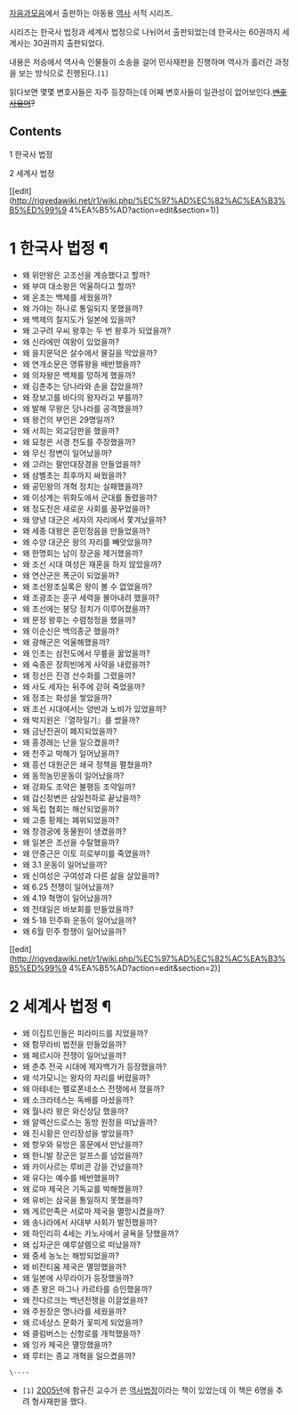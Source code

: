 [자음과모음](%EC%9E%90%EC%9D%8C%EA%B3%BC%EB%AA%A8%EC%9D%8C.md)에서 출판하는 아동용
[역사](%EC%97%AD%EC%82%AC.md) 서적 시리즈.

시리즈는 한국사 법정과 세계사 법정으로 나뉘어서 출판되었는데 한국사는 60권까지 세계사는 30권까지 출판되었다.

내용은 저승에서 역사속 인물들이 소송을 걸어 민사재판을 진행하며 역사가 흘러간 과정을 보는 방식으로 진행된다.`[1]`

읽다보면 몇몇 변호사들은 자주 등장하는데 어째 변호사들이 일관성이 없어보인다.<del>[변호사유머](%EB%B3%80%ED%98%B8%EC%82%AC%20%EC%9C%A0%EB%A8%B8.md)?</del>

## Contents

    

1 한국사 법정

2 세계사 법정

[[edit](http://rigvedawiki.net/r1/wiki.php/%EC%97%AD%EC%82%AC%EA%B3%B5%ED%99%9
4%EA%B5%AD?action=edit&section=1)]

# 1 한국사 법정 ¶

  * 왜 위만왕은 고조선을 계승했다고 할까?
  * 왜 부여 대소왕은 억울하다고 할까?
  * 왜 온조는 백제를 세웠을까?
  * 왜 가야는 하나로 통일되지 못했을까?
  * 왜 백제의 칠지도가 일본에 있을까?
  * 왜 고구려 우씨 왕후는 두 번 왕후가 되었을까?
  * 왜 신라에만 여왕이 있었을까?
  * 왜 을지문덕은 살수에서 물길을 막았을까?
  * 왜 연개소문은 영류왕을 배반했을까?
  * 왜 의자왕은 백제를 망하게 했을까?
  * 왜 김춘추는 당나라와 손을 잡았을까?
  * 왜 장보고를 바다의 왕자라고 부를까?
  * 왜 발해 무왕은 당나라를 공격했을까?
  * 왜 왕건의 부인은 29명일까?
  * 왜 서희는 외교담판을 했을까?
  * 왜 묘청은 서경 천도를 주장했을까?
  * 왜 무신 정변이 일어났을까?
  * 왜 고려는 팔만대장경을 만들었을까?
  * 왜 삼별초는 최후까지 싸웠을까?
  * 왜 공민왕의 개혁 정치는 실패했을까?
  * 왜 이성계는 위화도에서 군대를 돌렸을까?
  * 왜 정도전은 새로운 사회를 꿈꾸었을까?
  * 왜 양녕 대군은 세자의 자리에서 쫓겨났을까?
  * 왜 세종 대왕은 훈민정음을 만들었을까?
  * 왜 수양 대군은 왕의 자리를 빼앗았을까?
  * 왜 한명회는 남이 장군을 제거했을까?
  * 왜 조선 시대 여성은 재혼을 하지 않았을까?
  * 왜 연산군은 폭군이 되었을까?
  * 왜 조선왕조실록은 왕이 볼 수 없었을까?
  * 왜 조광조는 훈구 세력을 몰아내려 했을까?
  * 왜 조선에는 붕당 정치가 이루어졌을까?
  * 왜 문정 왕후는 수렴청정을 했을까?
  * 왜 이순신은 백의종군 했을까?
  * 왜 광해군은 억울해했을까?
  * 왜 인조는 삼전도에서 무릎을 꿇었을까?
  * 왜 숙종은 장희빈에게 사약을 내렸을까?
  * 왜 정선은 진경 산수화를 그렸을까?
  * 왜 사도 세자는 뒤주에 갇혀 죽었을까?
  * 왜 정조는 화성을 쌓았을까?
  * 왜 조선 시대에서는 양반과 노비가 있었을까?
  * 왜 박지원은『열하일기』를 썼을까?
  * 왜 금난전권이 폐지되었을까?
  * 왜 홍경래는 난을 일으켰을까?
  * 왜 천주교 박해가 일어났을까?
  * 왜 흥선 대원군은 쇄국 정책을 펼쳤을까?
  * 왜 동학농민운동이 일어났을까?
  * 왜 강화도 조약은 불평등 조약일까?
  * 왜 갑신정변은 삼일천하로 끝났을까?
  * 왜 독립 협회는 해산되었을까?
  * 왜 고종 황제는 폐위되었을까?
  * 왜 창경궁에 동물원이 생겼을까?
  * 왜 일본은 조선을 수탈했을까?
  * 왜 안중근은 이토 히로부미를 죽였을까?
  * 왜 3.1 운동이 일어났을까?
  * 왜 신여성은 구여성과 다른 삶을 살았을까?
  * 왜 6.25 전쟁이 일어났을까?
  * 왜 4.19 혁명이 일어났을까?
  * 왜 전태일은 바보회를 만들었을까?
  * 왜 5·18 민주화 운동이 일어났을까?
  * 왜 6월 민주 항쟁이 일어났을까?  

[[edit](http://rigvedawiki.net/r1/wiki.php/%EC%97%AD%EC%82%AC%EA%B3%B5%ED%99%9
4%EA%B5%AD?action=edit&section=2)]

# 2 세계사 법정 ¶

  * 왜 이집트인들은 피라미드를 지었을까?
  * 왜 함무라비 법전을 만들었을까?
  * 왜 페르시아 전쟁이 일어났을까?
  * 왜 춘추 전국 시대에 제자백가가 등장했을까?
  * 왜 석가모니는 왕자의 자리를 버렸을까?
  * 왜 아테네는 펠로폰네소스 전쟁에서 졌을까?
  * 왜 소크라테스는 독배를 마셨을까?
  * 왜 월나라 왕은 와신상담 했을까?
  * 왜 알렉산드로스는 동방 원정을 떠났을까?
  * 왜 진시황은 만리장성을 쌓았을까?
  * 왜 항우와 유방은 홍문에서 만났을까?
  * 왜 한니발 장군은 알프스를 넘었을까?
  * 왜 카이사르는 루비콘 강을 건넜을까?
  * 왜 유다는 예수를 배반했을까?
  * 왜 로마 제국은 기독교를 박해했을까?
  * 왜 유비는 삼국을 통일하지 못했을까?
  * 왜 게르만족은 서로마 제국을 멸망시켰을까?
  * 왜 송나라에서 사대부 사회가 발전했을까?
  * 왜 하인리히 4세는 카노사에서 굴욕을 당했을까?
  * 왜 십자군은 예루살렘으로 떠났을까?
  * 왜 중세 농노는 해방되었을까?
  * 왜 비잔티움 제국은 멸망했을까?
  * 왜 일본에 사무라이가 등장했을까?
  * 왜 존 왕은 마그나 카르타를 승인했을까?
  * 왜 잔다르크는 백년전쟁을 이끌었을까?
  * 왜 주원장은 명나라를 세웠을까?
  * 왜 르네상스 문화가 꽃피게 되었을까?
  * 왜 콜럼버스는 신항로를 개척했을까?
  * 왜 잉카 제국은 멸망했을까?
  * 왜 루터는 종교 개혁을 일으켰을까?

`\----`

  * `[1]` [2005년](2005%EB%85%84.md)에 함규진 교수가 쓴 [역사법정](%EC%97%AD%EC%82%AC%EB%B2%95%EC%A0%95.md)이라는 책이 있었는데 이 책은 6명을 추려 형사재판을 했다.

